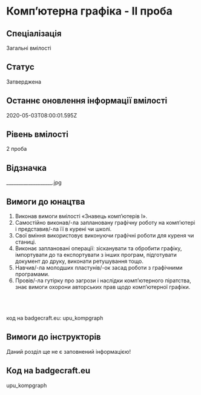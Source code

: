 # Комп’ютерна графіка - ІІ проба

## Спеціалізація

Загальні вмілості

## Статус

Затверджена

## Останнє оновлення інформації вмілості

2020-05-03T08:00:01.595Z

## Рівень вмілості

2 проба

## Відзначка

___________________.jpg

## Вимоги до юнацтва

<ol>
 <li>Виконав вимоги вмілості «Знавець комп’ютерів І». </li>
 <li>Самостійно виконав/-ла заплановану графічну роботу
     на комп’ютері і представив/-ла її в курені чи школі. </li>
 <li>Свої вміння використовує виконуючи графічні роботи
     для куреня чи станиці. </li>
 <li>Виконає заплановані операції: зісканувати та обробити
     графіку, імпортувати до та експортувати з інших програм, підготувати
     документ до друку, виконати ретушування тощо.</li>
 <li>Навчив/-ла молодших пластунів/-ок засад роботи з графічними
     програмами. </li><li>Провів/-ла гутірку про загрози і наслідки комп’ютерного піратства, знає
вимоги охорони авторських прав щодо комп’ютерної графіки.<br></li></ol><br><span><br><br></span>код на badgecraft.eu: upu_kompgraph<br>

## Вимоги до інструкторів

Даний розділ ще не є заповнений інформацією!

## Код на badgecraft.eu

upu_kompgraph